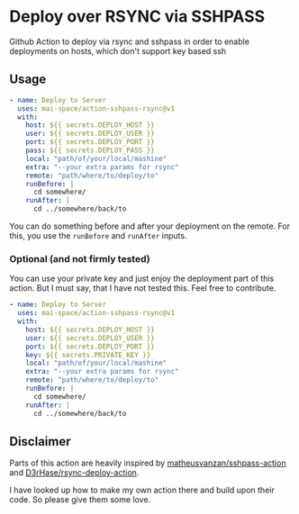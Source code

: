 # Deploy over RSYNC via SSHPASS

Github Action to deploy via rsync and sshpass
in order to enable deployments on hosts, which don't support key based ssh

## Usage
```yml
- name: Deploy to Server
  uses: mai-space/action-sshpass-rsync@v1
  with:
    host: ${{ secrets.DEPLOY_HOST }}
    user: ${{ secrets.DEPLOY_USER }}
    port: ${{ secrets.DEPLOY_PORT }}
    pass: ${{ secrets.DEPLOY_PASS }}
    local: "path/of/your/local/mashine"
    extra: "--your extra params for rsync"
    remote: "path/where/to/deploy/to"
    runBefore: |
      cd somewhere/
    runAfter: |
      cd ../somewhere/back/to
```

You can do something before and after your deployment on the remote.
For this, you use the `runBefore` and `runAfter` inputs.

### Optional (and not firmly tested)

You can use your private key and just enjoy the deployment part of this action.
But I must say, that I have not tested this.
Feel free to contribute.

```yml
- name: Deploy to Server
  uses: mai-space/action-sshpass-rsync@v1
  with:
    host: ${{ secrets.DEPLOY_HOST }}
    user: ${{ secrets.DEPLOY_USER }}
    port: ${{ secrets.DEPLOY_PORT }}
    key: ${{ secrets.PRIVATE_KEY }}
    local: "path/of/your/local/mashine"
    extra: "--your extra params for rsync"
    remote: "path/where/to/deploy/to"
    runBefore: |
      cd somewhere/
    runAfter: |
      cd ../somewhere/back/to
```

## Disclaimer
Parts of this action are heavily inspired by 
[matheusvanzan/sshpass-action](https://github.com/matheusvanzan/sshpass-action/)
and
[D3rHase/rsync-deploy-action](https://github.com/D3rHase/rsync-deploy-action).

I have looked up how to make my own action there and build upon their code.
So please give them some love.
